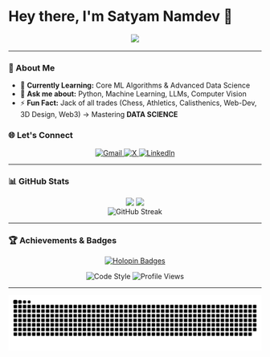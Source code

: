 <div align="left">

# Hey there, I'm Satyam Namdev 👋
<p align="center">
  <a href="https://github.com/DenverCoder1/readme-typing-svg">
    <img src="https://readme-typing-svg.herokuapp.com?font=Fira+Code&color=00d9ff&size=25&center=true&vCenter=true&width=650&height=100&lines=Aspiring+Data+Scientist+%7C+ML+Engineer;Dual-Degree+Aspirant+%40+IIT+Madras;Computer+Vision+%26+Python+Enthusiast;Always+Learning%2C+Always+Growing+%F0%9F%9A%80">
  </a>
</p>

---

### 🚀 About Me

- 🧠 **Currently Learning:** Core ML Algorithms & Advanced Data Science
- 💬 **Ask me about:** Python, Machine Learning, LLMs, Computer Vision
- ⚡ **Fun Fact:** Jack of all trades (Chess, Athletics, Calisthenics, Web-Dev, 3D Design, Web3) → Mastering **DATA SCIENCE**

### 🌐 Let's Connect

<p align="center">
  <a href="mailto:namdev2003satyam@gmail.com">
    <img src="https://img.shields.io/badge/Gmail-D14836?style=for-the-badge&logo=gmail&logoColor=white" alt="Gmail"/>
  </a>
  <a href="https://x.com/spyrosigma">
    <img src="https://img.shields.io/badge/X-000000?style=for-the-badge&logo=x&logoColor=white" alt="X"/>
  </a>
  <a href="https://linkedin.com/in/spyrosigma">
    <img src="https://img.shields.io/badge/LinkedIn-0077B5?style=for-the-badge&logo=linkedin&logoColor=white" alt="LinkedIn"/>
  </a>
</p>

---

### 📊 GitHub Stats

<div align="center">
  <img height="180em" src="https://github-readme-stats.vercel.app/api?username=spyrosigma&show_icons=true&theme=tokyonight&include_all_commits=true&count_private=true"/>
  <img height="180em" src="https://github-readme-stats.vercel.app/api/top-langs/?username=spyrosigma&layout=compact&langs_count=8&theme=tokyonight"/>
</div>

<div align="center">
  <img src="https://github-readme-streak-stats.herokuapp.com/?user=spyrosigma&theme=tokyonight" alt="GitHub Streak"/>
</div>

---

### 🏆 Achievements & Badges

<div align="center">
  
[![Holopin Badges](https://holopin.me/spyrosigma)](https://holopin.io/@spyrosigma)

![Code Style](https://img.shields.io/badge/code%20style-black-000000.svg)
![Profile Views](https://komarev.com/ghpvc/?username=spyrosigma&color=brightgreen&style=flat-square)

</div>

---

<div align="center">
  <img src="https://raw.githubusercontent.com/platane/snk/output/github-contribution-grid-snake-dark.svg" alt="Snake animation" />
</div>

</div>
